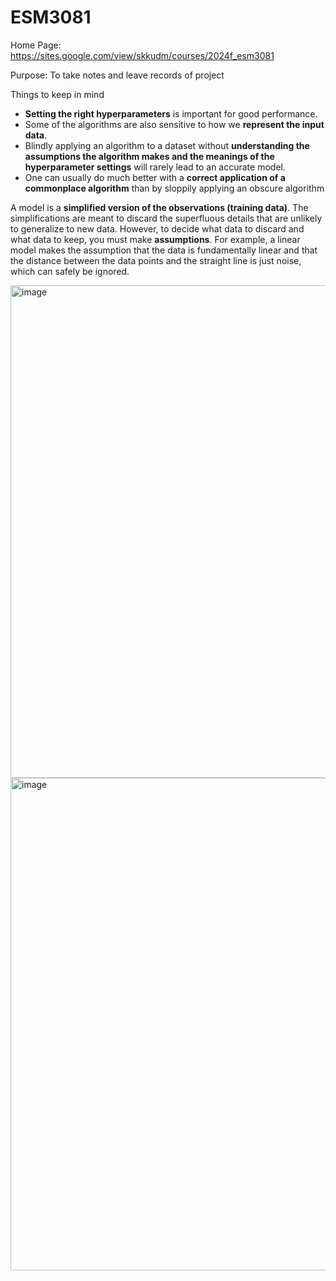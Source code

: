 # ESM3081

Home Page: https://sites.google.com/view/skkudm/courses/2024f_esm3081

Purpose: To take notes and leave records of project

Things to keep in mind 
- **Setting the right hyperparameters** is important for good performance.
- Some of the algorithms are also sensitive to how we **represent the input data**.
- Blindly applying an algorithm to a dataset without **understanding the assumptions the algorithm makes and the meanings of the hyperparameter settings** will rarely lead to an accurate model.
- One can usually do much better with a **correct application of a commonplace algorithm** than by sloppily applying an obscure algorithm


A model is a **simplified version of the observations (training data)**. The simplifications are meant to discard the superfluous details that are unlikely to 
generalize to new data. However, to decide what data to discard and what data to keep, you must make **assumptions**. For example, a linear model makes the assumption that the data is fundamentally linear and that the distance between the data points and the straight line is just noise, which 
can safely be ignored.

<img width="788" alt="image" src="https://github.com/user-attachments/assets/be7f628f-3840-4cc5-b38d-9d1ca26dddf4">

<img width="788" alt="image" src="https://github.com/user-attachments/assets/6998d314-9d25-4edb-b675-88cd62e2fa2f">